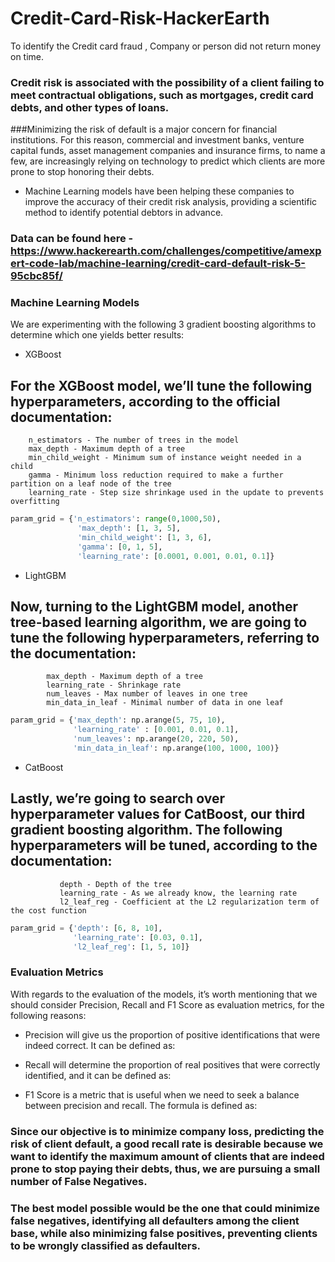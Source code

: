 # Credit-Card-Risk-HackerEarth
To identify the Credit card fraud , Company or person did not return money on time.


### Credit risk is associated with the possibility of a client failing to meet contractual obligations, such as mortgages, credit card debts, and other types of loans.

###Minimizing the risk of default is a major concern for financial institutions. For this reason, commercial and investment banks, venture capital funds, asset management companies and insurance firms, to name a few, are increasingly relying on technology to predict which clients are more prone to stop honoring their debts.

* Machine Learning models have been helping these companies to improve the accuracy of their credit risk analysis, providing a scientific method to identify potential debtors in advance.

### Data can be found here - https://www.hackerearth.com/challenges/competitive/amexpert-code-lab/machine-learning/credit-card-default-risk-5-95cbc85f/


### Machine Learning Models
We are experimenting with the following 3 gradient boosting algorithms to determine which one yields better results:
* XGBoost
## For the XGBoost model, we’ll tune the following hyperparameters, according to the official documentation:
        n_estimators - The number of trees in the model
        max_depth - Maximum depth of a tree
        min_child_weight - Minimum sum of instance weight needed in a child
        gamma - Minimum loss reduction required to make a further partition on a leaf node of the tree
        learning_rate - Step size shrinkage used in the update to prevents overfitting 
        
```python
param_grid = {'n_estimators': range(0,1000,50),
               'max_depth': [1, 3, 5],
               'min_child_weight': [1, 3, 6],
               'gamma': [0, 1, 5],
               'learning_rate': [0.0001, 0.001, 0.01, 0.1]}
```



* LightGBM
## Now, turning to the LightGBM model, another tree-based learning algorithm, we are going to tune the following hyperparameters, referring to the documentation:
        
            max_depth - Maximum depth of a tree
            learning_rate - Shrinkage rate
            num_leaves - Max number of leaves in one tree
            min_data_in_leaf - Minimal number of data in one leaf
            
```python
param_grid = {'max_depth': np.arange(5, 75, 10),
              'learning_rate' : [0.001, 0.01, 0.1],
              'num_leaves': np.arange(20, 220, 50),
              'min_data_in_leaf': np.arange(100, 1000, 100)}
```



* CatBoost
## Lastly, we’re going to search over hyperparameter values for CatBoost, our third gradient boosting algorithm. The following hyperparameters will be tuned, according to the documentation:

               depth - Depth of the tree
               learning_rate - As we already know, the learning rate
               l2_leaf_reg - Coefficient at the L2 regularization term of the cost function

```python
param_grid = {'depth': [6, 8, 10],
              'learning_rate': [0.03, 0.1],
              'l2_leaf_reg': [1, 5, 10]}
```



### Evaluation Metrics
With regards to the evaluation of the models, it’s worth mentioning that we should consider Precision, Recall and F1 Score as evaluation metrics, for the following reasons:

* Precision will give us the proportion of positive identifications that were indeed correct. It can be defined as:

* Recall will determine the proportion of real positives that were correctly identified, and it can be defined as:

* F1 Score is a metric that is useful when we need to seek a balance between precision and recall. The formula is defined as:

### Since our objective is to minimize company loss, predicting the risk of client default, a good recall rate is desirable because we want to identify the maximum amount of clients that are indeed prone to stop paying their debts, thus, we are pursuing a small number of False Negatives.

### The best model possible would be the one that could minimize false negatives, identifying all defaulters among the client base, while also minimizing false positives, preventing clients to be wrongly classified as defaulters.



